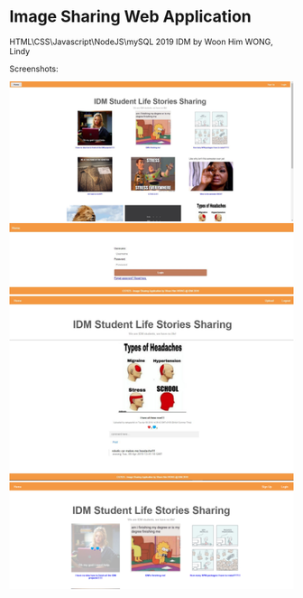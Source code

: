 # Image Sharing Web Application

HTML\CSS\Javascript\NodeJS\mySQL 
2019 IDM
by Woon Him WONG, Lindy

Screenshots:

![Homepage](ScreenShots/Capture.JPG)
![Login](ScreenShots/Capture2.JPG)
![Comment](ScreenShots/Capture3.JPG)
![Hover](ScreenShots/Capture3.png)



